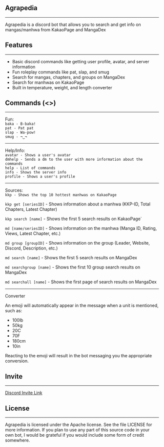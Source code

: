 ## Agrapedia
- - -
Agrapedia is a discord bot that allows you to search and get info on mangas/manhwa from KakaoPage and MangaDex
  
  
## Features
- - -
* Basic discord commands like getting user profile, avatar, and server information
* Fun roleplay commands like pat, slap, and smug
* Search for mangas, chapters, and groups on MangaDex
* Search for manhwas on KakaoPage
* Built in temperature, weight, and length converter
    
  
## Commands (<>)
- - -
Fun:  
`baka - B-baka!`  
`pat - Pat pat`    
`slap - Wa-pow!`    
`smug - ¬‿¬`  
- - - 
Help/Info:  
`avatar - Shows a user's avatar`  
`dmhelp - Sends a dm to the user with more information about the commands`  
`help - List of commands`     
`info - Shows the server info`    
`profile - Shows a user's profile`    
- - -
Sources:  
`kkp - Shows the top 10 hottest manhwas on KakaoPage`
  
`kkp get [seriesID]` - Shows information about a manhwa (KKP-ID, Total Chapters, Latest Chapter)
  
`kkp search [name]` - Shows the first 5 search results on KakaoPage`    
  
`md [name/seriesID]` - Shows information on the manhwa (Manga ID, Rating, Views, Latest Chapter, etc.)  
  
`md group [groupID]` - Shows information on the group (Leader, Website, Discord, Description, etc.)    
  
`md search [name]` - Shows the first 5 search results on MangaDex    
  
`md searchgroup [name]` - Shows the first 10 group search results on MangaDex     
  
`md searchall [name]` - Shows the first page of search results on MangaDex    
- - -
Converter  
  
An emoji will automatically appear in the message when a unit is mentioned, such as:
* 100lb
* 50kg
* 20C
* 70F
* 180cm
* 10in

Reacting to the emoji will result in the bot messaging you the appropriate conversion.
  
  
## Invite
- - -
[Discord Invite Link](
https://discord.com/api/oauth2/authorize?client_id=809546583078207568&permissions=523329&scope=bot)

## License
- - -
Agrapedia is licensed under the Apache license. See the file LICENSE for more information.
If you plan to use any part of this source code in your own bot, 
I would be grateful if you would include some form of credit somewhere.